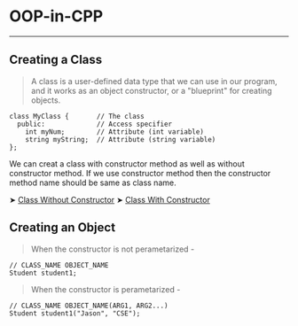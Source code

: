 # OOP-in-CPP
---

## Creating a Class
> A class is a user-defined data type that we can use in our program, and it works as an object constructor, or a "blueprint" for creating objects.

```
class MyClass {       // The class
  public:             // Access specifier
    int myNum;        // Attribute (int variable)
    string myString;  // Attribute (string variable)
};
```
We can creat a class with constructor method as well as without constructor method.
If we use constructor method then the constructor method name should be same as class name.

➤ [Class Without Constructor](https://github.com/ImtiajEmon/OOP-in-CPP/blob/main/Simple%20Class/class_without_constructor.cpp)
➤ [Class With Constructor](https://github.com/ImtiajEmon/OOP-in-CPP/blob/main/Simple%20Class/class_with_constructor.cpp)

## Creating an Object
> When the constructor is not perametarized -
```
// CLASS_NAME OBJECT_NAME
Student student1;
```
> When the constructor is perametarized -
```
// CLASS_NAME OBJECT_NAME(ARG1, ARG2...)
Student student1("Jason", "CSE");
```


